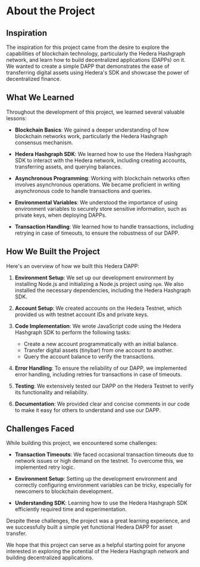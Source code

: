 # About the Project

## Inspiration
The inspiration for this project came from the desire to explore the capabilities of blockchain technology, particularly the Hedera Hashgraph network, and learn how to build decentralized applications (DAPPs) on it. We wanted to create a simple DAPP that demonstrates the ease of transferring digital assets using Hedera's SDK and showcase the power of decentralized finance.

## What We Learned
Throughout the development of this project, we learned several valuable lessons:

- **Blockchain Basics**: We gained a deeper understanding of how blockchain networks work, particularly the Hedera Hashgraph consensus mechanism.

- **Hedera Hashgraph SDK**: We learned how to use the Hedera Hashgraph SDK to interact with the Hedera network, including creating accounts, transferring assets, and querying balances.

- **Asynchronous Programming**: Working with blockchain networks often involves asynchronous operations. We became proficient in writing asynchronous code to handle transactions and queries.

- **Environmental Variables**: We understood the importance of using environment variables to securely store sensitive information, such as private keys, when deploying DAPPs.

- **Transaction Handling**: We learned how to handle transactions, including retrying in case of timeouts, to ensure the robustness of our DAPP.

## How We Built the Project
Here's an overview of how we built this Hedera DAPP:

1. **Environment Setup**: We set up our development environment by installing Node.js and initializing a Node.js project using `npm`. We also installed the necessary dependencies, including the Hedera Hashgraph SDK.

2. **Account Setup**: We created accounts on the Hedera Testnet, which provided us with testnet account IDs and private keys.

3. **Code Implementation**: We wrote JavaScript code using the Hedera Hashgraph SDK to perform the following tasks:
   - Create a new account programmatically with an initial balance.
   - Transfer digital assets (tinybar) from one account to another.
   - Query the account balance to verify the transactions.

4. **Error Handling**: To ensure the reliability of our DAPP, we implemented error handling, including retries for transactions in case of timeouts.

5. **Testing**: We extensively tested our DAPP on the Hedera Testnet to verify its functionality and reliability.

6. **Documentation**: We provided clear and concise comments in our code to make it easy for others to understand and use our DAPP.

## Challenges Faced
While building this project, we encountered some challenges:

- **Transaction Timeouts**: We faced occasional transaction timeouts due to network issues or high demand on the testnet. To overcome this, we implemented retry logic.

- **Environment Setup**: Setting up the development environment and correctly configuring environment variables can be tricky, especially for newcomers to blockchain development.

- **Understanding SDK**: Learning how to use the Hedera Hashgraph SDK efficiently required time and experimentation.

Despite these challenges, the project was a great learning experience, and we successfully built a simple yet functional Hedera DAPP for asset transfer.

We hope that this project can serve as a helpful starting point for anyone interested in exploring the potential of the Hedera Hashgraph network and building decentralized applications.
